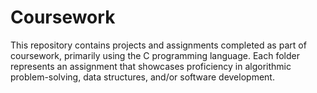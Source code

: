 # Coursework
This repository contains projects and assignments completed as part of coursework, primarily using the C programming language. Each folder represents an assignment that showcases proficiency in algorithmic problem-solving, data structures, and/or software development.
